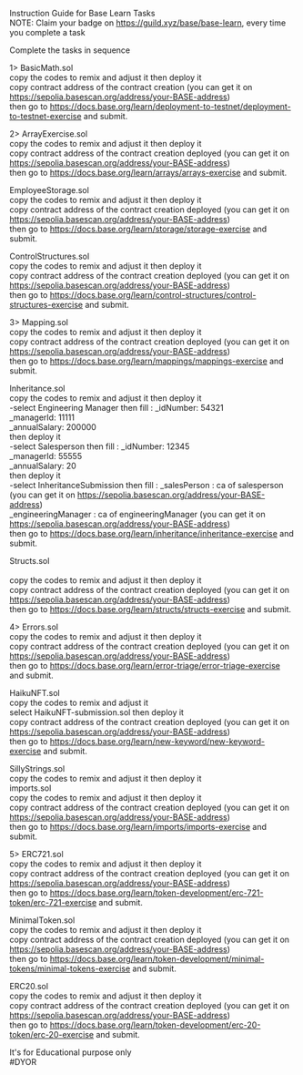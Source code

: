Instruction Guide for Base Learn Tasks <br>
NOTE: Claim your badge on https://guild.xyz/base/base-learn, every time you complete a task <br>

Complete the tasks in sequence<br>

1> BasicMath.sol <br>
   copy the codes to remix and adjust it then deploy it <br>
   copy contract address of the contract creation (you can get it on https://sepolia.basescan.org/address/your-BASE-address) <br>
   then go to https://docs.base.org/learn/deployment-to-testnet/deployment-to-testnet-exercise and submit. <br>

2> ArrayExercise.sol <br>
   copy the codes to remix and adjust it then deploy it <br>
   copy contract address of the contract creation deployed (you can get it on https://sepolia.basescan.org/address/your-BASE-address) <br>
   then go to https://docs.base.org/learn/arrays/arrays-exercise and submit. <br>

   EmployeeStorage.sol <br>
   copy the codes to remix and adjust it then deploy it <br>
   copy contract address of the contract creation deployed (you can get it on https://sepolia.basescan.org/address/your-BASE-address) <br>
   then go to https://docs.base.org/learn/storage/storage-exercise and submit. <br>

   ControlStructures.sol <br>
   copy the codes to remix and adjust it then deploy it <br>
   copy contract address of the contract creation deployed (you can get it on https://sepolia.basescan.org/address/your-BASE-address) <br>
   then go to https://docs.base.org/learn/control-structures/control-structures-exercise and submit. <br>

3> Mapping.sol <br>
   copy the codes to remix and adjust it then deploy it <br>
   copy contract address of the contract creation deployed (you can get it on https://sepolia.basescan.org/address/your-BASE-address) <br>
   then go to https://docs.base.org/learn/mappings/mappings-exercise and submit. <br>

   Inheritance.sol <br>
   copy the codes to remix and adjust it then deploy it <br>
   -select Engineering Manager then fill : _idNumber: 54321 <br>
                                           _managerId: 11111 <br>
                                           _annualSalary: 200000 <br>
   then deploy it <br>
   -select Salesperson then fill : _idNumber: 12345 <br>
                                   _managerId: 55555 <br>
                                   _annualSalary: 20 <br>
   then deploy it <br>
   -select InheritanceSubmission then fill : _salesPerson : ca of salesperson (you can get it on https://sepolia.basescan.org/address/your-BASE-address) <br>
                                             _engineeringManager : ca of engineeringManager (you can get it on https://sepolia.basescan.org/address/your-BASE-address) <br>
   then go to https://docs.base.org/learn/inheritance/inheritance-exercise and submit. <br>

   
  Structs.sol <br>   
  copy the codes to remix and adjust it then deploy it <br>
  copy contract address of the contract creation deployed (you can get it on https://sepolia.basescan.org/address/your-BASE-address) <br>
  then go to https://docs.base.org/learn/structs/structs-exercise and submit. <br>


4> Errors.sol <br>
   copy the codes to remix and adjust it then deploy it <br>
   copy contract address of the contract creation deployed (you can get it on https://sepolia.basescan.org/address/your-BASE-address) <br>
   then go to https://docs.base.org/learn/error-triage/error-triage-exercise and submit. <br>
   
   HaikuNFT.sol <br>
   copy the codes to remix and adjust it <br>
   select HaikuNFT-submission.sol then deploy it <br>
   copy contract address of the contract creation deployed (you can get it on https://sepolia.basescan.org/address/your-BASE-address) <br>
   then go to https://docs.base.org/learn/new-keyword/new-keyword-exercise and submit. <br>

   SillyStrings.sol <br>
   copy the codes to remix and adjust it then deploy it <br>
   imports.sol <br>
   copy the codes to remix and adjust it then deploy it <br>
   copy contract address of the contract creation deployed (you can get it on https://sepolia.basescan.org/address/your-BASE-address) <br>
   then go to https://docs.base.org/learn/imports/imports-exercise and submit. <br>


5> ERC721.sol <br>
   copy the codes to remix and adjust it then deploy it <br>
   copy contract address of the contract creation deployed (you can get it on https://sepolia.basescan.org/address/your-BASE-address) <br>
   then go to https://docs.base.org/learn/token-development/erc-721-token/erc-721-exercise and submit. <br>

   MinimalToken.sol <br>
   copy the codes to remix and adjust it then deploy it <br>
   copy contract address of the contract creation deployed (you can get it on https://sepolia.basescan.org/address/your-BASE-address) <br>
   then go to https://docs.base.org/learn/token-development/minimal-tokens/minimal-tokens-exercise and submit. <br>

   ERC20.sol <br>
   copy the codes to remix and adjust it then deploy it <br>
   copy contract address of the contract creation deployed (you can get it on https://sepolia.basescan.org/address/your-BASE-address) <br>
   then go to https://docs.base.org/learn/token-development/erc-20-token/erc-20-exercise and submit. <br>

   It's for Educational purpose only<br>
   #DYOR<br>
   
  
